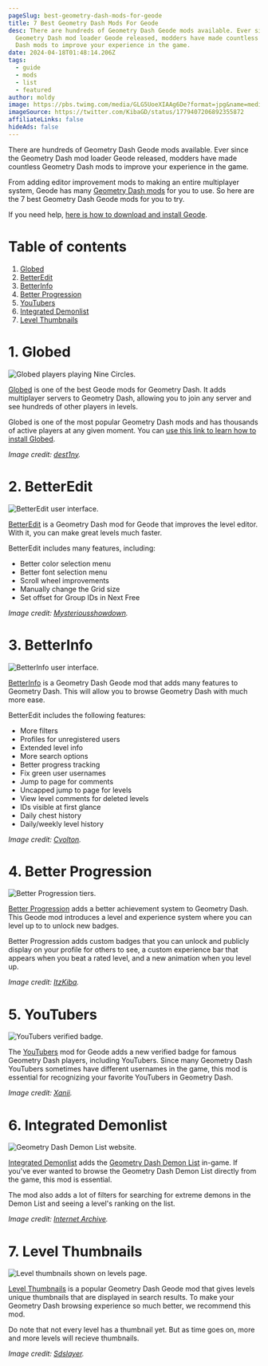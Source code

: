 ```yaml
---
pageSlug: best-geometry-dash-mods-for-geode
title: 7 Best Geometry Dash Mods For Geode
desc: There are hundreds of Geometry Dash Geode mods available. Ever since the
  Geometry Dash mod loader Geode released, modders have made countless Geometry
  Dash mods to improve your experience in the game.
date: 2024-04-18T01:48:14.206Z
tags:
  - guide
  - mods
  - list
  - featured
author: moldy
image: https://pbs.twimg.com/media/GLG5UoeXIAAg6De?format=jpg&name=medium
imageSource: https://twitter.com/KibaGD/status/1779407206892355872
affiliateLinks: false
hideAds: false
---
```

There are hundreds of Geometry Dash Geode mods available. Ever since the Geometry Dash mod loader Geode released, modders have made countless Geometry Dash mods to improve your experience in the game.

From adding editor improvement mods to making an entire multiplayer system, Geode has many [Geometry Dash mods](/categories/mods/) for you to use. So here are the 7 best Geometry Dash Geode mods for you to try.

If you need help, [here is how to download and install Geode](/posts/geometry-dash-geode-how-to-download-and-install/).

# Table of contents

1. [Globed](#1.-globed)
2. [BetterEdit](#2.-betteredit)
3. [BetterInfo](#3.-betterinfo)
4. [Better Progression](#4.-better-progression)
5. [YouTubers](#5.-youtubers)
6. [Integrated Demonlist](#6.-integrated-demonlist)
7. [Level Thumbnails](#7.-level-thumbnails)

# 1. Globed

![Globed players playing Nine Circles.](https://i.ytimg.com/vi/mLvaB2d_z8A/maxresdefault.jpg)

[Globed](https://geode-sdk.org/mods/dankmeme.globed2/) is one of the best Geode mods for Geometry Dash. It adds multiplayer servers to Geometry Dash, allowing you to join any server and see hundreds of other players in levels.

Globed is one of the most popular Geometry Dash mods and has thousands of active players at any given moment. You can [use this link to learn how to install Globed](/posts/geometry-dash-multiplayer-how-to-download-and-install/).

*Image credit: [dest1ny](https://youtu.be/mLvaB2d_z8A?si=XxhRQEj88YUX_PC7).*

# 2. BetterEdit

![BetterEdit user interface.](https://preview.redd.it/36x7zpl9mrab1.jpg?vthumb=1&s=54f161a31d145afddf4ba559326b2c88b4257d24)

[BetterEdit](https://geode-sdk.org/mods/hjfod.betteredit/) is a Geometry Dash mod for Geode that improves the level editor. With it, you can make great levels much faster.

BetterEdit includes many features, including:

- Better color selection menu
- Better font selection menu
- Scroll wheel improvements
- Manually change the Grid size
- Set offset for Group IDs in Next Free


*Image credit: [Mysteriousshowdown](https://www.reddit.com/r/geometrydash/comments/14u89jz/so_i_just_installed_better_edit_but_its_breaking/).*

# 3. BetterInfo

![BetterInfo user interface.](https://i.ytimg.com/vi/pe_Jn3_wdvU/maxresdefault.jpg)

[BetterInfo](https://geode-sdk.org/mods/cvolton.betterinfo/) is a Geometry Dash Geode mod that adds many features to Geometry Dash. This will allow you to browse Geometry Dash with much more ease.

BetterEdit includes the following features:

- More filters
- Profiles for unregistered users
- Extended level info
- More search options
- Better progress tracking
- Fix green user usernames
- Jump to page for comments
- Uncapped jump to page for levels
- View level comments for deleted levels
- IDs visible at first glance
- Daily chest history
- Daily/weekly level history

*Image credit: [Cvolton](https://youtu.be/pe_Jn3_wdvU?si=VNBm4sTmGlF6Iyni).*

# 4. Better Progression

![Better Progression tiers.](https://pbs.twimg.com/media/GLG5UoeXIAAg6De?format=jpg&name=medium)

[Better Progression](https://geode-sdk.org/mods/itzkiba.better_progression/) adds a better achievement system to Geometry Dash. This Geode mod introduces a level and experience system where you can level up to to unlock new badges.

Better Progression adds custom badges that you can unlock and publicly display on your profile for others to see, a custom experience bar that appears when you beat a rated level, and a new animation when you level up.

*Image credit: [ItzKiba](https://twitter.com/KibaGD/status/1779407206892355872).*

# 5. YouTubers

![YouTubers verified badge.](https://pbs.twimg.com/media/GFe3mRxW4AAkVyP?format=jpg&name=large)

The [YouTubers](https://geode-sdk.org/mods/xanii.youtubers/) mod for Geode adds a new verified badge for famous Geometry Dash players, including YouTubers. Since many Geometry Dash YouTubers sometimes have different usernames in the game, this mod is essential for recognizing your favorite YouTubers in Geometry Dash.

*Image credit: [Xanii](https://twitter.com/_Xanii_/status/1754072452286607716).*

# 6. Integrated Demonlist

![Geometry Dash Demon List website.](https://archive.org/download/www.pointercrate.comdemonlist/Geometry%20Dash%20Demonlist%20and%202%20more%20pages%20-%20Personal%20-%20Microsoft%E2%80%8B%20Edge%203_11_2022%2010_00_17%20PM.png)

[Integrated Demonlist](https://geode-sdk.org/mods/hiimjustin000.integrated_demonlist/) adds the [Geometry Dash Demon List](/categories/demonlist/) in-game. If you've ever wanted to browse the Geometry Dash Demon List directly from the game, this mod is essential.

The mod also adds a lot of filters for searching for extreme demons in the Demon List and seeing a level's ranking on the list.

*Image credit: [Internet Archive](https://archive.org/details/www.pointercrate.comdemonlist).*

# 7. Level Thumbnails

![Level thumbnails shown on levels page.](https://pbs.twimg.com/media/GIdAQZ_akAA9YdS.jpg:large)

[Level Thumbnails](https://geode-sdk.org/mods/cdc.level_thumbnails/) is a popular Geometry Dash Geode mod that gives levels unique thumbnails that are displayed in search results. To make your Geometry Dash browsing experience so much better, we recommend this mod.

Do note that not every level has a thumbnail yet. But as time goes on, more and more levels will recieve thumbnails.

*Image credit: [Sdslayer](https://twitter.com/sdslayer100/status/1767452202019537028).*